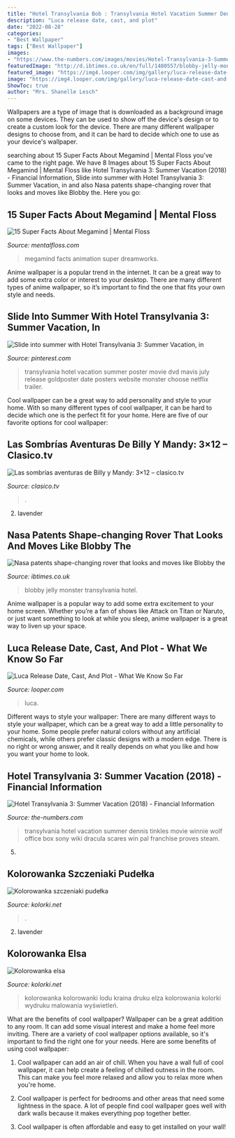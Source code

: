 ```yaml
---
title: "Hotel Transylvania Bob : Transylvania Hotel Vacation Summer Dennis Tinkles Movie Winnie Wolf Office Box Sony Wiki Dracula Scares Win Pal Franchise Proves Steam"
description: "Luca release date, cast, and plot"
date: "2022-08-28"
categories:
- "Best Wallpaper"
tags: ["Best Wallpaper"]
images:
- "https://www.the-numbers.com/images/movies/Hotel-Transylvania-3-Summer-Vacation-1-Full.jpg"
featuredImage: "http://d.ibtimes.co.uk/en/full/1480557/blobby-jelly-monster-hotel-transylvania.png"
featured_image: "https://img4.looper.com/img/gallery/luca-release-date-cast-and-plot-what-we-know-so-far/what-is-the-plot-of-luca-1614283103.jpg"
image: "https://img4.looper.com/img/gallery/luca-release-date-cast-and-plot-what-we-know-so-far/what-is-the-plot-of-luca-1614283103.jpg"
ShowToc: true
author: "Mrs. Shanelle Lesch"
---
```



Wallpapers are a type of image that is downloaded as a background image on some devices. They can be used to show off the device's design or to create a custom look for the device. There are many different wallpaper designs to choose from, and it can be hard to decide which one to use as your device's wallpaper.

	

		
searching about 15 Super Facts About Megamind | Mental Floss you've came to the right page. We have 8 Images about 15 Super Facts About Megamind | Mental Floss like Hotel Transylvania 3: Summer Vacation (2018) - Financial Information, Slide into summer with Hotel Transylvania 3: Summer Vacation, in and also Nasa patents shape-changing rover that looks and moves like Blobby the. Here you go:
		
    
## 15 Super Facts About Megamind | Mental Floss

<img loading=lazy src="http://images2.minutemediacdn.com/image/upload/c_fit,f_auto,fl_lossy,q_auto,w_728/v1555481466/shape/mentalfloss/megamind_hed.jpg?itok=XoZ_v72K" onerror="this.onerror=null;this.src='https://tse2.mm.bing.net/th?id=OIP.JmlmUfe4Mb88tS6cJg2YTwHaEM&amp;pid=15.1';" alt="15 Super Facts About Megamind | Mental Floss">

_Source: mentalfloss.com_

>megamind facts animation super dreamworks. 

	

Anime wallpaper is a popular trend in the internet. It can be a great way to add some extra color or interest to your desktop. There are many different types of anime wallpaper, so it’s important to find the one that fits your own style and needs.

    
## Slide Into Summer With Hotel Transylvania 3: Summer Vacation, In

<img loading=lazy src="https://i.pinimg.com/736x/62/c2/67/62c267b8a652aca0d9dbe49b85941be1.jpg" onerror="this.onerror=null;this.src='https://tse4.mm.bing.net/th?id=OIP.BKHNmj3ziJsyL_zFNSl0wgHaLQ&amp;pid=15.1';" alt="Slide into summer with Hotel Transylvania 3: Summer Vacation, in">

_Source: pinterest.com_

>transylvania hotel vacation summer poster movie dvd mavis july release goldposter date posters website monster choose netflix trailer. 

	

Cool wallpaper can be a great way to add personality and style to your home. With so many different types of cool wallpaper, it can be hard to decide which one is the perfect fit for your home. Here are five of our favorite options for cool wallpaper: 

    
## Las Sombrías Aventuras De Billy Y Mandy: 3×12 – Clasico.tv

<img loading=lazy src="https://image.tmdb.org/t/p/w780/f3Hn2rzF6wiMCcGMT8dGHBScDJv.jpg" onerror="this.onerror=null;this.src='https://tse2.mm.bing.net/th?id=OIP.vzzB_8A4Rx_CetM_6EKSeAHaFj&amp;pid=15.1';" alt="Las sombrías aventuras de Billy y Mandy: 3×12 – clasico.tv">

_Source: clasico.tv_

>. 

	

2. lavender 

    
## Nasa Patents Shape-changing Rover That Looks And Moves Like Blobby The

<img loading=lazy src="http://d.ibtimes.co.uk/en/full/1480557/blobby-jelly-monster-hotel-transylvania.png" onerror="this.onerror=null;this.src='https://tse4.mm.bing.net/th?id=OIP.WuewvEhcsNPYXtRxWrBncwHaD_&amp;pid=15.1';" alt="Nasa patents shape-changing rover that looks and moves like Blobby the">

_Source: ibtimes.co.uk_

>blobby jelly monster transylvania hotel. 

	

Anime wallpaper is a popular way to add some extra excitement to your home screen. Whether you’re a fan of shows like Attack on Titan or Naruto, or just want something to look at while you sleep, anime wallpaper is a great way to liven up your space.

    
## Luca Release Date, Cast, And Plot - What We Know So Far

<img loading=lazy src="https://img4.looper.com/img/gallery/luca-release-date-cast-and-plot-what-we-know-so-far/what-is-the-plot-of-luca-1614283103.jpg" onerror="this.onerror=null;this.src='https://tse1.mm.bing.net/th?id=OIP.jLIEIy-BytRIsC18yhlYZAHaEK&amp;pid=15.1';" alt="Luca Release Date, Cast, And Plot - What We Know So Far">

_Source: looper.com_

>luca. 

	

Different ways to style your wallpaper:
There are many different ways to style your wallpaper, which can be a great way to add a little personality to your home. Some people prefer natural colors without any artificial chemicals, while others prefer classic designs with a modern edge. There is no right or wrong answer, and it really depends on what you like and how you want your home to look.

    
## Hotel Transylvania 3: Summer Vacation (2018) - Financial Information

<img loading=lazy src="https://www.the-numbers.com/images/movies/Hotel-Transylvania-3-Summer-Vacation-1-Full.jpg" onerror="this.onerror=null;this.src='https://tse2.mm.bing.net/th?id=OIP.2ri3j0i-wA8bJ3QXHRDdagHaEA&amp;pid=15.1';" alt="Hotel Transylvania 3: Summer Vacation (2018) - Financial Information">

_Source: the-numbers.com_

>transylvania hotel vacation summer dennis tinkles movie winnie wolf office box sony wiki dracula scares win pal franchise proves steam. 

	

5.

    
## Kolorowanka Szczeniaki Pudełka

<img loading=lazy src="https://kolorki.net/kolorowanka/4-szczeniaki-pudelka.png" onerror="this.onerror=null;this.src='https://tse3.mm.bing.net/th?id=OIP.DlwlDP0rNXeLJEmxbRlHUQHaKX&amp;pid=15.1';" alt="Kolorowanka szczeniaki pudełka">

_Source: kolorki.net_

>. 

	

2. lavender 

    
## Kolorowanka Elsa

<img loading=lazy src="https://www.kolorki.net/kolorowanka/487-elsa.png" onerror="this.onerror=null;this.src='https://tse1.mm.bing.net/th?id=OIP.pCfHq9yF5g32A27YCJJiHgHaLy&amp;pid=15.1';" alt="Kolorowanka elsa">

_Source: kolorki.net_

>kolorowanka kolorowanki lodu kraina druku elza kolorowania kolorki wydruku malowania wyświetleń. 

	

What are the benefits of cool wallpaper?
Wallpaper can be a great addition to any room. It can add some visual interest and make a home feel more inviting. There are a variety of cool wallpaper options available, so it's important to find the right one for your needs. Here are some benefits of using cool wallpaper: 
1. Cool wallpaper can add an air of chill. When you have a wall full of cool wallpaper, it can help create a feeling of chilled outness in the room. This can make you feel more relaxed and allow you to relax more when you're home. 

2. Cool wallpaper is perfect for bedrooms and other areas that need some lightness in the space. A lot of people find cool wallpaper goes well with dark walls because it makes everything pop together better. 

3. Cool wallpaper is often affordable and easy to get installed on your wall!


